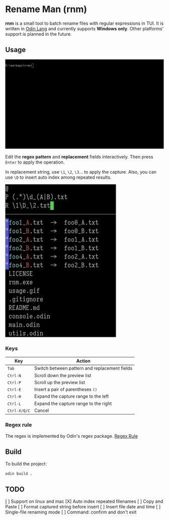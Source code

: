 # Rename Man (rnm)

**rnm** is a small tool to batch rename files with regular expressions in TUI.
It is written in [Odin Lang](https://odin-lang.org/) and currently supports **Windows only**.
Other platforms' support is planned in the future.

## Usage

![usage](.pictures/usage.gif)

Edit the **regex pattern** and **replacement** fields interactively.
Then press `Enter` to apply the operation.

In replacement string, use `\1`, `\2`, `\3`... to apply the capture.
Also, you can use `\D` to insert auto index among repeated results.

![usage_repeat_indexing](.pictures/usage_repeat_indexing.png)

### Keys

| Key          | Action                                        |
|--------------|-----------------------------------------------|
| `Tab`        | Switch between pattern and replacement fields |
| `Ctrl-N`     | Scroll down the preview list                  |
| `Ctrl-P`     | Scroll up the preview list                    |
| `Ctrl-E`     | Insert a pair of parentheses `()`             |
| `Ctrl-H`     | Expand the capture range to the left          |
| `Ctrl-L`     | Expand the capture range to the right         |
| `Ctrl-X/Q/C` | Cancel                                        |

### Regex rule

The regex is implemented by Odin's regex package. [Regex Rule](https://pkg.odin-lang.org/core/text/regex/)

## Build

To build the project:

```
odin build .
```

## TODO

[ ] Support on linux and mac
[X] Auto index repeated filenames
[ ] Copy and Paste
[ ] Format captured string before insert
[ ] Insert file date and time
[ ] Single-file renaming mode
[ ] Command: confirm and don't exit
